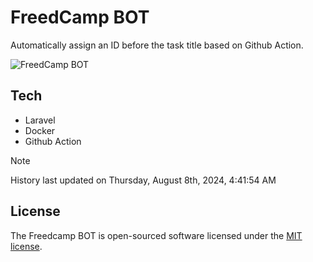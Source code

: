 # FreedCamp BOT

Automatically assign an ID before the task title based on Github Action.

![FreedCamp BOT](https://repository-images.githubusercontent.com/737932867/7d34798b-2680-471c-b089-a78a718d3d6a)

## Tech

- Laravel
- Docker
- Github Action

> [!NOTE]  
> History last updated on Thursday, August 8th, 2024, 4:41:54 AM

## License

The Freedcamp BOT is open-sourced software licensed under the [MIT license](https://opensource.org/licenses/MIT).
